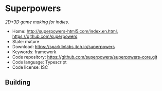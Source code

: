 # Superpowers

_2D+3D game making for indies._

- Home: http://superpowers-html5.com/index.en.html, https://github.com/superpowers
- State: mature
- Download: https://sparklinlabs.itch.io/superpowers
- Keywords: framework
- Code repository: https://github.com/superpowers/superpowers-core.git
- Code language: Typescript
- Code license: ISC

## Building
